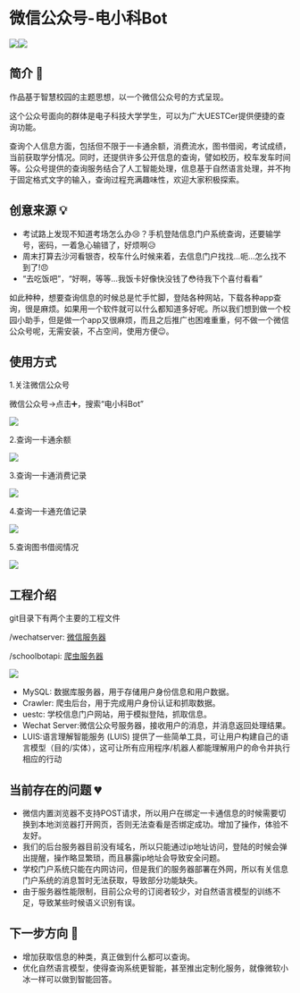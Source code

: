 # 微信公众号-电小科Bot

![](https://img.shields.io/badge/version-1.0.0-brightgreen.svg)![](/resources/logo.png)



## 简介 :mega:
作品基于智慧校园的主题思想，以一个微信公众号的方式呈现。

这个公众号面向的群体是电子科技大学学生，可以为广大UESTCer提供便捷的查询功能。

查询个人信息方面，包括但不限于一卡通余额，消费流水，图书借阅，考试成绩，当前获取学分情况。同时，还提供许多公开信息的查询，譬如校历，校车发车时间等。公众号提供的查询服务结合了人工智能处理，信息基于自然语言处理，并不拘于固定格式文字的输入，查询过程充满趣味性，欢迎大家积极探索。

## 创意来源 :bulb:

- 考试路上发现不知道考场怎么办:cry:？手机登陆信息门户系统查询，还要输学号，密码，一着急心输错了，好烦啊:disappointed_relieved:
- 周末打算去沙河看银杏，校车什么时候来着，去信息门户找找...呃...怎么找不到了!:angry:
- “去吃饭吧”，“好啊，等等...我饭卡好像快没钱了:flushed:待我下个喜付看看”

如此种种，想要查询信息的时候总是忙手忙脚，登陆各种网站，下载各种app查询，很是麻烦。如果用一个软件就可以什么都知道多好呢。所以我们想到做一个校园小助手，但是做一个app又很麻烦，而且之后推广也困难重重，何不做一个微信公众号呢，无需安装，不占空间，使用方便😉。

## 使用方式

1.关注微信公众号

微信公众号→点击:heavy_plus_sign:，搜索“电小科Bot”

![](/resources/gif/search.gif)



2.查询一卡通余额

![](/resources/gif/balance.gif)

3.查询一卡通消费记录

![](/resources/gif/expend.gif)

4.查询一卡通充值记录

![](/resources/gif/recharge.gif)



5.查询图书借阅情况

![](/resources/gif/lib.gif)

## 工程介绍

git目录下有两个主要的工程文件

/wechatserver: [微信服务器](/wechatserver/README.md)

/schoolbotapi: [爬虫服务器](/schoolbotapi/README.md)



![](/resources/project.png)

- MySQL: 数据库服务器，用于存储用户身份信息和用户数据。
- Crawler: 爬虫后台，用于完成用户身份认证和抓取数据。
- uestc: 学校信息门户网站，用于模拟登陆，抓取信息。
- Wechat Server:微信公众号服务器，接收用户的消息，并消息返回处理结果。
- LUIS:语言理解智能服务 (LUIS) 提供了一些简单工具，可让用户构建自己的语言模型（目的/实体），这可让所有应用程序/机器人都能理解用户的命令并执行相应的行动

## 当前存在的问题 :broken_heart:

- 微信内置浏览器不支持POST请求，所以用户在绑定一卡通信息的时候需要切换到本地浏览器打开网页，否则无法查看是否绑定成功。增加了操作，体验不友好。
- 我们的后台服务器目前没有域名，所以只能通过ip地址访问，登陆的时候会弹出提醒，操作略显繁琐，而且暴露ip地址会导致安全问题。
- 学校门户系统只能在内网访问，但是我们的服务器部署在外网，所以有关信息门户系统的消息暂时无法获取，导致部分功能缺失。
- 由于服务器性能限制，目前公众号的订阅者较少，对自然语言模型的训练不足，导致某些时候语义识别有误。

## 下一步方向 :eyes:

- 增加获取信息的种类，真正做到什么都可以查询。
- 优化自然语言模型，使得查询系统更智能，甚至推出定制化服务，就像微软小冰一样可以做到智能回答。